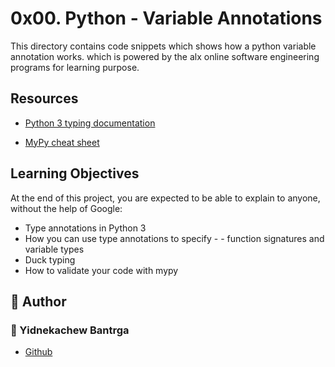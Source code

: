 # 0x00. Python - Variable Annotations
<p>This directory contains code 
snippets which shows how a python variable annotation works.  which is powered by the alx online software engineering programs for learning purpose.</p>

## Resources
- [Python 3 typing documentation](https://docs.python.org/3/library/typing.html)

- [MyPy cheat sheet](https://mypy.readthedocs.io/en/latest/cheat_sheet_py3.html)

## Learning Objectives

At the end of this project, you are expected to be able to explain to anyone, without the help of Google:

- Type annotations in Python 3
- How you can use type annotations to specify - - function signatures and variable types
- Duck typing
- How to validate your code with mypy

## :pencil: **Author**
### :man: Yidnekachew Bantrga
- [Github](https://github.com/yomex96)
